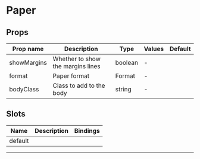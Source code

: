 # Paper

## Props

| Prop name   | Description                       | Type    | Values | Default |
| ----------- | --------------------------------- | ------- | ------ | ------- |
| showMargins | Whether to show the margins lines | boolean | -      |         |
| format      | Paper format                      | Format  | -      |         |
| bodyClass   | Class to add to the body          | string  | -      |         |

## Slots

| Name    | Description | Bindings |
| ------- | ----------- | -------- |
| default |             |          |

---

